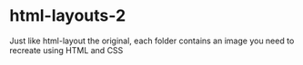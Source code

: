 html-layouts-2
==============
Just like html-layout the original, each folder contains an image you need to recreate using HTML and CSS